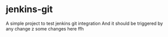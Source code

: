 # jenkins-git

A simple project to test jenkins git integration
And it should be triggered by any change
z
some changes here ffh
